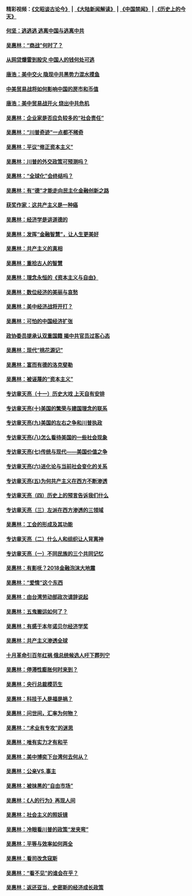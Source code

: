 #### 精彩视频：[《文昭谈古论今》](https://github.com/gfw-breaker/wenzhao/blob/master/README.md?t=12030031) | [《大陆新闻解读》](https://github.com/gfw-breaker/ntdtv-comedy/blob/master/README.md?t=12030031) | [《中国禁闻》](https://github.com/gfw-breaker/ntdtv-news/blob/master/README.md?t=12030031) | [《历史上的今天》](https://github.com/gfw-breaker/today-in-history/blob/master/README.md?t=12030031) 

#### [何坚：逃逃逃 逃离中国与逃离中共](../pages/nsc423/n10592891.md?t=12030031) 

#### [吴惠林：“商战”何时了？](../pages/nsc423/n10573558.md?t=12030031) 

#### [从网贷爆雷到股灾 中国人的钱何处可逃](../pages/nsc423/n10572800.md?t=12030031) 

#### [唐浩：美中交火 隐现中共黑势力混水摸鱼](../pages/nsc423/n10544040.md?t=12030031) 

#### [中美贸易战将如何影响中国的房市和币值](../pages/nsc423/n10543697.md?t=12030031) 

#### [唐浩：美中贸易战开火 烧出中共危机](../pages/nsc423/n10540126.md?t=12030031) 

#### [吴惠林：企业家是否应负较多的“社会责任”](../pages/nsc423/n10535022.md?t=12030031) 

#### [吴惠林：“川普奇迹”一点都不稀奇](../pages/nsc423/n10512808.md?t=12030031) 

#### [吴惠林：平议“修正资本主义”](../pages/nsc423/n10495724.md?t=12030031) 

#### [吴惠林：川普的外交政策可预测吗？](../pages/nsc423/n10462387.md?t=12030031) 

#### [吴惠林：“全球化”会终结吗？](../pages/nsc423/n10452838.md?t=12030031) 

#### [吴惠林：有“德”才能走向民主化金融创新之路](../pages/nsc423/n10432292.md?t=12030031) 

#### [获奖作家：这共产主义是一种癌](../pages/nsc423/n10431541.md?t=12030031) 

#### [吴惠林：经济学是讲道德的](../pages/nsc423/n10398014.md?t=12030031) 

#### [吴惠林：发挥“金融智慧”，让人生更美好](../pages/nsc423/n10375019.md?t=12030031) 

#### [吴惠林：共产主义的真相](../pages/nsc423/n10351394.md?t=12030031) 

#### [吴惠林：重拾古人的智慧](../pages/nsc423/n10337691.md?t=12030031) 

#### [吴惠林：理念永恒的《资本主义与自由》](../pages/nsc423/n10316274.md?t=12030031) 

#### [吴惠林：数位经济的美丽与哀愁](../pages/nsc423/n10292946.md?t=12030031) 

#### [吴惠林：美中经济战将开打？](../pages/nsc423/n10258825.md?t=12030031) 

#### [吴惠林：可怕的中国经济扩张](../pages/nsc423/n10219147.md?t=12030031) 

#### [政协委员提承认双重国籍 揭中共官员过客心态](../pages/nsc423/n10208809.md?t=12030031) 

#### [吴惠林：现代“桃花源记”](../pages/nsc423/n10185234.md?t=12030031) 

#### [吴惠林：富而有德的洛克斐勒](../pages/nsc423/n10142264.md?t=12030031) 

#### [吴惠林：被诬蔑的“资本主义”](../pages/nsc423/n10124816.md?t=12030031) 

#### [专访章天亮（十一）历史大戏 上天自有安排](../pages/nsc423/n10094905.md?t=12030031) 

#### [专访章天亮(十)美国的繁荣与建国理念的联系](../pages/nsc423/n10094899.md?t=12030031) 

#### [专访章天亮(九)美国的左右之争和川普执政](../pages/nsc423/n10094889.md?t=12030031) 

#### [专访章天亮(八)怎么看待美国的一些社会现象](../pages/nsc423/n10094857.md?t=12030031) 

#### [专访章天亮(七)传统与现代——美国价值之争](../pages/nsc423/n10093140.md?t=12030031) 

#### [专访章天亮(六)进化论与当前社会变化的关系](../pages/nsc423/n10092036.md?t=12030031) 

#### [专访章天亮(五)为何共产主义在西方不断渗透](../pages/nsc423/n10083620.md?t=12030031) 

#### [专访章天亮（四）历史上的预言告诉我们什么](../pages/nsc423/n10083606.md?t=12030031) 

#### [专访章天亮（三）左派在西方渗透的三领域](../pages/nsc423/n10081115.md?t=12030031) 

#### [吴惠林：工会的形成及其功能](../pages/nsc423/n10080633.md?t=12030031) 

#### [专访章天亮（二）什么人和组织让人背离神](../pages/nsc423/n10076637.md?t=12030031) 

#### [专访章天亮（一）不同民族的三个共同记忆](../pages/nsc423/n10074188.md?t=12030031) 

#### [吴惠林：有影呒？2018金融泡沫大地震](../pages/nsc423/n10040534.md?t=12030031) 

#### [吴惠林：“爱情”这个东西](../pages/nsc423/n10019423.md?t=12030031) 

#### [吴惠林：由台湾劳动部政次请辞说起](../pages/nsc423/n9979679.md?t=12030031) 

#### [吴惠林：五鬼搬运如何了？](../pages/nsc423/n9925338.md?t=12030031) 

#### [吴惠林：有感于本年诺贝尔经济学奖](../pages/nsc423/n9871883.md?t=12030031) 

#### [吴惠林：共产主义渗透全球](../pages/nsc423/n9812748.md?t=12030031) 

#### [十月革命引百年红祸 俄总统候选人吁下葬列宁](../pages/nsc423/n9810182.md?t=12030031) 

#### [吴惠林：停滞性膨胀何时来到？](../pages/nsc423/n9764136.md?t=12030031) 

#### [吴惠林：央行总裁模范生](../pages/nsc423/n9728134.md?t=12030031) 

#### [吴惠林：科技于人是福是祸？](../pages/nsc423/n9672982.md?t=12030031) 

#### [吴惠林：问世间，汇率为何物？](../pages/nsc423/n9621788.md?t=12030031) 

#### [吴惠林：“术业有专攻”的迷思](../pages/nsc423/n9580363.md?t=12030031) 

#### [吴惠林：唯有实力才有和平](../pages/nsc423/n9529599.md?t=12030031) 

#### [吴惠林：美中博奕下台湾何去何从？](../pages/nsc423/n9483598.md?t=12030031) 

#### [吴惠林：公亲VS.事主](../pages/nsc423/n9425637.md?t=12030031) 

#### [吴惠林：被抹黑的“自由市场”](../pages/nsc423/n9351545.md?t=12030031) 

#### [吴惠林：《人的行为》再现人间](../pages/nsc423/n9296339.md?t=12030031) 

#### [吴惠林：社会主义的照妖镜](../pages/nsc423/n9243460.md?t=12030031) 

#### [吴惠林：冷眼看川普的政策“发夹弯”](../pages/nsc423/n9120684.md?t=12030031) 

#### [吴惠林：平等与效率如何两全](../pages/nsc423/n9075430.md?t=12030031) 

#### [吴惠林：看司改念寇斯](../pages/nsc423/n9024915.md?t=12030031) 

#### [吴惠林：“看不见”的谁会在乎？](../pages/nsc423/n8977488.md?t=12030031) 

#### [吴惠林：返还亚当．史密斯的经济成长政策](../pages/nsc423/n8931896.md?t=12030031) 

